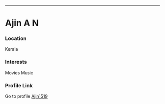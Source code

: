 ---
# Ajin A N

### Location

Kerala

### Interests

Movies
Music

### Profile Link

Go to profile [Ajin1519](https://github.com/Ajin1519)
